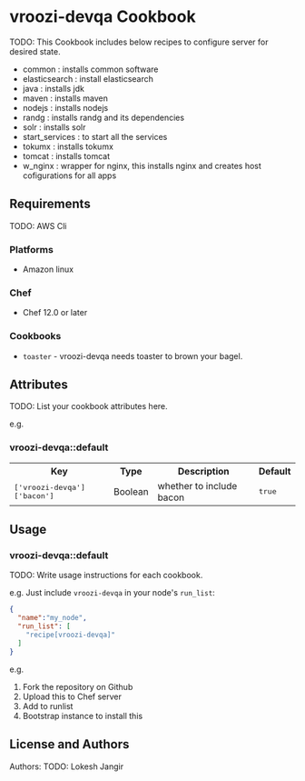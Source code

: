 # vroozi-devqa Cookbook

TODO: This Cookbook includes below recipes to configure server for desired state. 
  - common  : installs common software
  - elasticsearch : install elasticsearch
  - java  : installs jdk
  - maven : installs maven
  - nodejs  : installs nodejs
  - randg : installs randg and its dependencies
  - solr  : installs solr 
  - start_services  : to start all the services 
  - tokumx  : installs tokumx
  - tomcat  : installs tomcat 
  - w_nginx : wrapper for nginx, this installs nginx and creates host cofigurations for all apps



## Requirements

TODO: AWS Cli


### Platforms

- Amazon linux

### Chef

- Chef 12.0 or later

### Cookbooks

- `toaster` - vroozi-devqa needs toaster to brown your bagel.

## Attributes

TODO: List your cookbook attributes here.

e.g.
### vroozi-devqa::default

<table>
  <tr>
    <th>Key</th>
    <th>Type</th>
    <th>Description</th>
    <th>Default</th>
  </tr>
  <tr>
    <td><tt>['vroozi-devqa']['bacon']</tt></td>
    <td>Boolean</td>
    <td>whether to include bacon</td>
    <td><tt>true</tt></td>
  </tr>
</table>

## Usage

### vroozi-devqa::default

TODO: Write usage instructions for each cookbook.

e.g.
Just include `vroozi-devqa` in your node's `run_list`:

```json
{
  "name":"my_node",
  "run_list": [
    "recipe[vroozi-devqa]"
  ]
}
```


e.g.
1. Fork the repository on Github
2. Upload this to Chef server
3. Add to runlist
4. Bootstrap instance to install this 


## License and Authors


Authors: TODO: Lokesh Jangir


